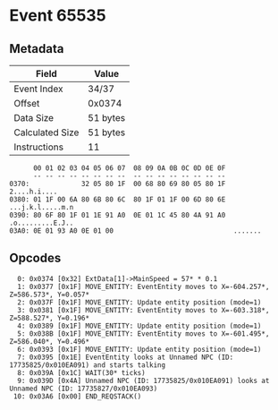 # Event 65535

## Metadata

| Field           | Value    |
|-----------------|----------|
| Event Index     | 34/37    |
| Offset          | 0x0374   |
| Data Size       | 51 bytes |
| Calculated Size | 51 bytes |
| Instructions    | 11       |

```
      00 01 02 03 04 05 06 07  08 09 0A 0B 0C 0D 0E 0F
      -- -- -- -- -- -- -- --  -- -- -- -- -- -- -- --
0370:             32 05 80 1F  00 68 80 69 80 05 80 1F      2....h.i....
0380: 01 1F 00 6A 80 6B 80 6C  80 1F 01 1F 00 6D 80 6E  ...j.k.l.....m.n
0390: 80 6F 80 1F 01 1E 91 A0  0E 01 1C 45 80 4A 91 A0  .o.........E.J..
03A0: 0E 01 93 A0 0E 01 00                              .......         
```

## Opcodes

```
  0: 0x0374 [0x32] ExtData[1]->MainSpeed = 57* * 0.1
  1: 0x0377 [0x1F] MOVE_ENTITY: EventEntity moves to X=-604.257*, Z=586.573*, Y=0.057*
  2: 0x037F [0x1F] MOVE_ENTITY: Update entity position (mode=1)
  3: 0x0381 [0x1F] MOVE_ENTITY: EventEntity moves to X=-603.318*, Z=588.527*, Y=0.196*
  4: 0x0389 [0x1F] MOVE_ENTITY: Update entity position (mode=1)
  5: 0x038B [0x1F] MOVE_ENTITY: EventEntity moves to X=-601.495*, Z=586.040*, Y=0.496*
  6: 0x0393 [0x1F] MOVE_ENTITY: Update entity position (mode=1)
  7: 0x0395 [0x1E] EventEntity looks at Unnamed NPC (ID: 17735825/0x010EA091) and starts talking
  8: 0x039A [0x1C] WAIT(30* ticks)
  9: 0x039D [0x4A] Unnamed NPC (ID: 17735825/0x010EA091) looks at Unnamed NPC (ID: 17735827/0x010EA093)
 10: 0x03A6 [0x00] END_REQSTACK()
```
